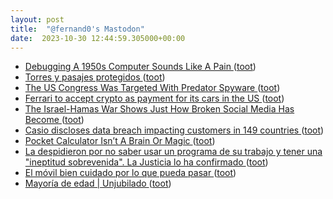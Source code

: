 ```yaml
---
layout: post
title:  "@fernand0's Mastodon"
date:  2023-10-30 12:44:59.305000+00:00
---
```

*  [Debugging A 1950s Computer Sounds Like A Pain ](https://hackaday.com/2023/10/20/debugging-a-1950s-computer-sounds-like-a-pain) ([toot](https://mastodon.social/@fernand0/111324030520713205))
*  [Torres y pasajes protegidos ](https://www.flickr.com/photos/fernand0/53266227957) ([toot](https://mastodon.social/@fernand0/111323755781016577))
*  [The US Congress Was Targeted With Predator Spyware ](https://www.wired.com/story/us-congress-spyware) ([toot](https://mastodon.social/@fernand0/111323645959368779))
*  [Ferrari to accept crypto as payment for its cars in the US ](https://www.reuters.com/business/autos-transportation/ferrari-accept-crypto-payment-its-cars-us-2023-10-14) ([toot](https://mastodon.social/@fernand0/111323422410878248))
*  [The Israel-Hamas War Shows Just How Broken Social Media Has Become ](https://www.theatlantic.com/technology/archive/2023/10/social-media-infrastructure-news-algorithms/675614) ([toot](https://mastodon.social/@fernand0/111323331629328868))
*  [Casio discloses data breach impacting customers in 149 countries ](https://www.bleepingcomputer.com/news/security/casio-discloses-data-breach-impacting-customers-in-149-countries) ([toot](https://mastodon.social/@fernand0/111322977105256339))
*  [Pocket Calculator Isn’t A Brain Or Magic ](https://hackaday.com/2023/10/20/pocket-calculator-isnt-a-brain-or-magic) ([toot](https://mastodon.social/@fernand0/111322558137112272))
*  [La despidieron por no saber usar un programa de su trabajo y tener una "ineptitud sobrevenida". La Justicia lo ha confirmado ](https://www.genbeta.com/actualidad/despidieron-no-saber-usar-programa-su-trabajo-tener-ineptitud-sobrevenida-justicia-ha-confirmad) ([toot](https://mastodon.social/@fernand0/111320022341064461))
*  [El móvil bien cuidado por lo que pueda pasar ](https://changlonet.com/blog/el-movil-bien-cuidado-por-lo-que-pueda-pasar) ([toot](https://mastodon.social/@fernand0/111319811453582585))
*  [
Mayoría de edad \| Unjubilado	 ](https://www.unjubilado.info/mayoria-de-edad) ([toot](https://mastodon.social/@fernand0/111319441429196871))
